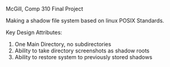 McGill, Comp 310 Final Project

Making a shadow file system based on linux POSIX Standards.

Key Design Attributes:
1. One Main Directory, no subdirectories
2. Ability to take directory screenshots as shadow roots
3. Ability to restore system to previously stored shadows


